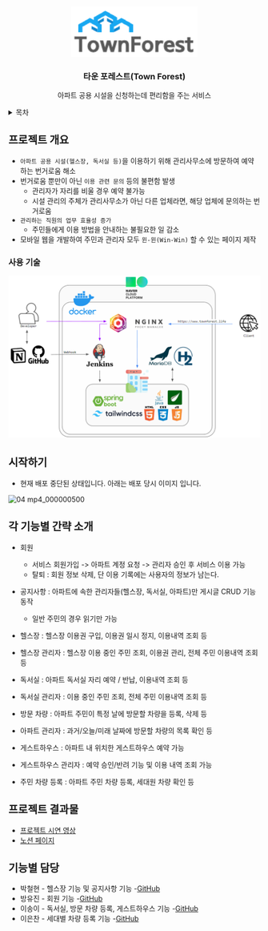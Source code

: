 <!-- Improved compatibility of back to top link: See: https://github.com/othneildrew/Best-README-Template/pull/73 -->

<!-- PROJECT LOGO -->
<br />
<div align="center">
  <a href="https://github.com/SoloForest/TownForest">
    <img src="images/Logo.png" alt="Logo" width="50%">
  </a>
</div>
<h3 align="center">타운 포레스트(Town Forest)</h3>

  <p align="center">
    아파트 공용 시설을 신청하는데 편리함을 주는 서비스
    <br />
  </p>

<!-- TABLE OF CONTENTS -->
<details>
  <summary>목차</summary>
  <ol>
    <li>
      <a href="#프로젝트-개요">프로젝트 개요</a>
      <ul>
        <li><a href="#사용-기술">사용 기술</a></li>
      </ul>
    </li>

  <li>
    <a href="#시작하기">시작하기</a>
  </li>

  <li>
    <a href="#각-기능별-간략-소개">각 기능별 간략 소개</a>
  </li>

<li>
<a href="#프로젝트-결과물">프로젝트 결과물</a>
</li>

<li>
<a href="#기능별-담당">기능별 담당</a>
</li>
  </ol>
</details>


<!-- ABOUT THE PROJECT -->

## 프로젝트 개요

<div hidden id="123"></div>
<!-- [![Product Name Screen Shot][product-screenshot]](https://example.com) -->

- `아파트 공용 시설(헬스장, 독서실 등)`을 이용하기 위해 관리사무소에 방문하여 예약하는 번거로움 해소
- 번거로움 뿐만이 아닌 `이용 관련 문의` 등의 불편함 발생
    - 관리자가 자리를 비울 경우 예약 불가능
    - 시설 관리의 주체가 관리사무소가 아닌 다른 업체라면, 해당 업체에 문의하는 번거로움
- `관리하는 직원의 업무 효율성 증가`
    - 주민들에게 이용 방법을 안내하는 불필요한 일 감소
- 모바일 웹을 개발하여 주민과 관리자 모두 `윈-윈(Win-Win)` 할 수 있는 페이지 제작

### 사용 기술

<img src="images/techStack.png">

<!-- GETTING STARTED -->

## 시작하기
- 현재 배포 중단된 상태입니다. 아래는 배포 당시 이미지 입니다.

![04 mp4_000000500](https://github.com/SoloForest/TownForest/assets/126079049/26bd6541-10ed-492f-8c70-2195c7441685)

## 각 기능별 간략 소개

- 회원
    - 서비스 회원가입 -> 아파트 계정 요청 -> 관리자 승인 후 서비스 이용 가능
    - 탈퇴 : 회원 정보 삭제, 단 이용 기록에는 사용자의 정보가 남는다.


- 공지사항 : 아파트에 속한 관리자들(헬스장, 독서실, 아파트)만 게시글 CRUD 기능 동작
    - 일반 주민의 경우 읽기만 가능


- 헬스장 : 헬스장 이용권 구입, 이용권 일시 정지, 이용내역 조회 등
- 헬스장 관리자 : 헬스장 이용 중인 주민 조회, 이용권 관리, 전체 주민 이용내역 조회 등


- 독서실 : 아파트 독서실 자리 예약 / 반납, 이용내역 조회 등
- 독서실 관리자 : 이용 중인 주민 조회, 전체 주민 이용내역 조회 등


- 방문 차량 : 아파트 주민이 특정 날에 방문할 차량을 등록, 삭제 등
- 아파트 관리자 : 과거/오늘/미래 날짜에 방문할 차량의 목록 확인 등


- 게스트하우스 : 아파트 내 위치한 게스트하우스 예약 가능
- 게스트하우스 관리자 : 예약 승인/반려 기능 및 이용 내역 조회 가능


- 주민 차량 등록 : 아파트 주민 차량 등록, 세대원 차량 확인 등

## 프로젝트 결과물

- [프로젝트 시연 영상](https://youtu.be/AZDUGKGD82U)
- [노션 페이지](https://www.notion.so/Town-Forest-f0e0e0581cc14bfabeda5dcc35f4117d)

## 기능별 담당

- 박철현 - 헬스장 기능 및 공지사항 기능
  -[GitHub](https://github.com/CheorHyeon)
- 방유진 - 회원 기능
  -[GitHub](https://github.com/u-jineeee)
- 이송이 - 독서실, 방문 차량 등록, 게스트하우스 기능
  -[GitHub](https://github.com/elephantLikesApple)
- 이은찬 - 세대별 차량 등록 기능
  -[GitHub](https://github.com/Chan0521)


<!-- 템플릿 출처 : https://github.com/othneildrew/Best-README-Template -->
